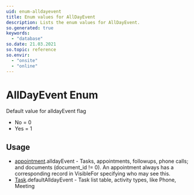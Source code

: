 ```yaml
---
uid: enum-alldayevent
title: Enum values for AllDayEvent
description: Lists the enum values for AllDayEvent.
so.generated: true
keywords:
  - "database"
so.date: 21.03.2021
so.topic: reference
so.envir:
  - "onsite"
  - "online"
---
```


# AllDayEvent Enum

Default value for alldayEvent flag

* No = 0
* Yes = 1

## Usage

* [appointment](../appointment.md).alldayEvent - Tasks, appointments, followups, phone calls; and documents (document_id != 0). An appointment always has a corresponding record in VisibleFor specifying who may see this. 
* [Task](../task.md).defaultAlldayEvent - Task list table, activity types, like Phone, Meeting
